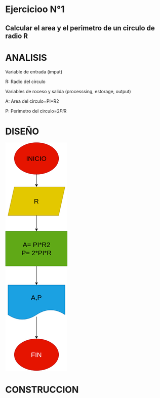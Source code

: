 # Ejercicioo N°1

## Calcular el area y el perimetro de un circulo de radio R

# ANALISIS

Variable de entrada (imput)

R: Radio del circulo

Variables de roceso y salida (processsing, estorage, output)

A:  Area del circulo=PI*R2

P: Perimetro del circulo=2*PI*R

# DISEÑO

![Diagrama de flujo](diagrama.png "Diagrama de flujo")

# CONSTRUCCION
 


